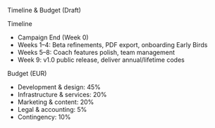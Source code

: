 Timeline & Budget (Draft)

Timeline
- Campaign End (Week 0)
- Weeks 1–4: Beta refinements, PDF export, onboarding Early Birds
- Weeks 5–8: Coach features polish, team management
- Week 9: v1.0 public release, deliver annual/lifetime codes

Budget (EUR)
- Development & design: 45%
- Infrastructure & services: 20%
- Marketing & content: 20%
- Legal & accounting: 5%
- Contingency: 10%

